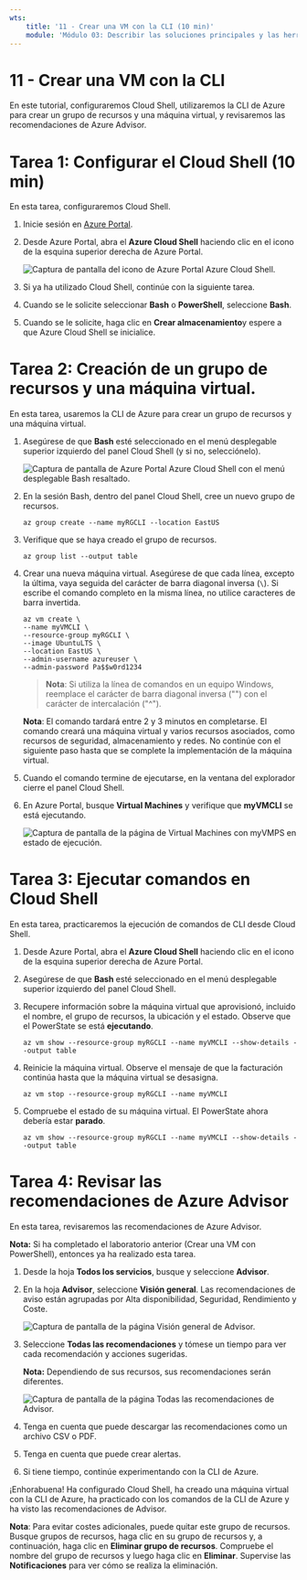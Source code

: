 ```yaml
---
wts:
    title: '11 - Crear una VM con la CLI (10 min)'
    module: 'Módulo 03: Describir las soluciones principales y las herramientas de administración'
---
```

# 11 - Crear una VM con la CLI

En este tutorial, configuraremos Cloud Shell, utilizaremos la CLI de Azure para crear un grupo de recursos y una máquina virtual, y revisaremos las recomendaciones de Azure Advisor. 

# Tarea 1: Configurar el Cloud Shell (10 min)

En esta tarea, configuraremos Cloud Shell. 

1. Inicie sesión en [Azure Portal](https://portal.azure.com).

2. Desde Azure Portal, abra el **Azure Cloud Shell** haciendo clic en el icono de la esquina superior derecha de Azure Portal.

    ![Captura de pantalla del icono de Azure Portal Azure Cloud Shell.](../images/1002.png)

3. Si ya ha utilizado Cloud Shell, continúe con la siguiente tarea. 

4. Cuando se le solicite seleccionar **Bash** o **PowerShell**, seleccione **Bash**. 

5. Cuando se le solicite, haga clic en **Crear almacenamiento**y espere a que Azure Cloud Shell se inicialice. 

# Tarea 2: Creación de un grupo de recursos y una máquina virtual.

En esta tarea, usaremos la CLI de Azure para crear un grupo de recursos y una máquina virtual.  

1. Asegúrese de que **Bash** esté seleccionado en el menú desplegable superior izquierdo del panel Cloud Shell (y si no, selecciónelo).

    ![Captura de pantalla de Azure Portal Azure Cloud Shell con el menú desplegable Bash resaltado.](../images/1002a.png)

2. En la sesión Bash, dentro del panel Cloud Shell, cree un nuevo grupo de recursos. 

    ```cli
    az group create --name myRGCLI --location EastUS
    ```

3. Verifique que se haya creado el grupo de recursos.

    ```cli
    az group list --output table
    ```

4. Crear una nueva máquina virtual. Asegúrese de que cada línea, excepto la última, vaya seguida del carácter de barra diagonal inversa (`\`). Si escribe el comando completo en la misma línea, no utilice caracteres de barra invertida. 

    ```cli
    az vm create \
    --name myVMCLI \
    --resource-group myRGCLI \
    --image UbuntuLTS \
    --location EastUS \
    --admin-username azureuser \
    --admin-password Pa$$w0rd1234
    ```

    >**Nota**: Si utiliza la línea de comandos en un equipo Windows, reemplace el carácter de barra diagonal inversa ("\") con el carácter de intercalación ("^").
    
    **Nota**: El comando tardará entre 2 y 3 minutos en completarse. El comando creará una máquina virtual y varios recursos asociados, como recursos de seguridad, almacenamiento y redes. No continúe con el siguiente paso hasta que se complete la implementación de la máquina virtual. 

5. Cuando el comando termine de ejecutarse, en la ventana del explorador cierre el panel Cloud Shell.

6. En Azure Portal, busque **Virtual Machines** y verifique que **myVMCLI** se está ejecutando.

    ![Captura de pantalla de la página de Virtual Machines con myVMPS en estado de ejecución.](../images/1101.png)


# Tarea 3: Ejecutar comandos en Cloud Shell

En esta tarea, practicaremos la ejecución de comandos de CLI desde Cloud Shell. 

1. Desde Azure Portal, abra el **Azure Cloud Shell** haciendo clic en el icono de la esquina superior derecha de Azure Portal.

2. Asegúrese de que **Bash** esté seleccionado en el menú desplegable superior izquierdo del panel Cloud Shell.

3. Recupere información sobre la máquina virtual que aprovisionó, incluido el nombre, el grupo de recursos, la ubicación y el estado. Observe que el PowerState se está **ejecutando**.

    ```cli
    az vm show --resource-group myRGCLI --name myVMCLI --show-details --output table 
    ```

4. Reinicie la máquina virtual. Observe el mensaje de que la facturación continúa hasta que la máquina virtual se desasigna. 

    ```cli
    az vm stop --resource-group myRGCLI --name myVMCLI
    ```

5. Compruebe el estado de su máquina virtual. El PowerState ahora debería estar **parado**.

    ```cli
    az vm show --resource-group myRGCLI --name myVMCLI --show-details --output table 
    ```

# Tarea 4: Revisar las recomendaciones de Azure Advisor

En esta tarea, revisaremos las recomendaciones de Azure Advisor.

   **Nota:** Si ha completado el laboratorio anterior (Crear una VM con PowerShell), entonces ya ha realizado esta tarea. 

1. Desde la hoja **Todos los servicios**, busque y seleccione **Advisor**. 

2. En la hoja **Advisor**, seleccione **Visión general**. Las recomendaciones de aviso están agrupadas por Alta disponibilidad, Seguridad, Rendimiento y Coste. 

    ![Captura de pantalla de la página Visión general de Advisor. ](../images/1103.png)

3. Seleccione **Todas las recomendaciones** y tómese un tiempo para ver cada recomendación y acciones sugeridas. 

    **Nota:** Dependiendo de sus recursos, sus recomendaciones serán diferentes. 

    ![Captura de pantalla de la página Todas las recomendaciones de Advisor. ](../images/1104.png)

4. Tenga en cuenta que puede descargar las recomendaciones como un archivo CSV o PDF. 

5. Tenga en cuenta que puede crear alertas. 

6. Si tiene tiempo, continúe experimentando con la CLI de Azure. 

¡Enhorabuena! Ha configurado Cloud Shell, ha creado una máquina virtual con la CLI de Azure, ha practicado con los comandos de la CLI de Azure y ha visto las recomendaciones de Advisor.

**Nota**: Para evitar costes adicionales, puede quitar este grupo de recursos. Busque grupos de recursos, haga clic en su grupo de recursos y, a continuación, haga clic en **Eliminar grupo de recursos**. Compruebe el nombre del grupo de recursos y luego haga clic en **Eliminar**. Supervise las **Notificaciones** para ver cómo se realiza la eliminación.
